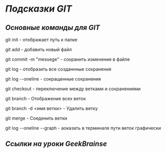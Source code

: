 # __*Подсказки GIT*__

## *Основные команды для GIT*

git init - отображает путь к папке

git add - добавить новый файл

git commit -m "messege" - сохранить изменения в файле

git log - отобразить все созданнные сохранения

git log --oneline - сокращенные сохранения

git checkout <name> - переключение между ветками и сохранениями

git branch - Отображение всех веток

git branch -d <имя ветки> - Удалить ветку

git merge - Соеденить ветки

git log --oneline --graph - аоказать в терминале пути веток графически


## *Ссылки на уроки GeekBrainse*